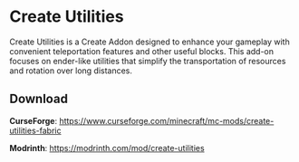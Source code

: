 # Create Utilities
Create Utilities is a Create Addon designed to enhance your gameplay with convenient teleportation features and other useful blocks. This add-on focuses on ender-like utilities that simplify the transportation of resources and rotation over long distances.


## Download
**CurseForge**: https://www.curseforge.com/minecraft/mc-mods/create-utilities-fabric

**Modrinth**: https://modrinth.com/mod/create-utilities
